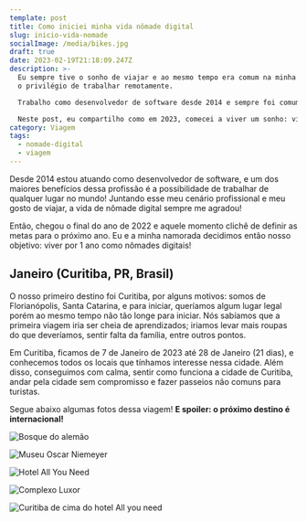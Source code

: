 ```yaml
---
template: post
title: Como iniciei minha vida nômade digital
slug: inicio-vida-nomade
socialImage: /media/bikes.jpg
draft: true
date: 2023-02-19T21:18:09.247Z
description: >-
  Eu sempre tive o sonho de viajar e ao mesmo tempo era comum na minha vida ter
  o privilégio de trabalhar remotamente.

  Trabalho como desenvolvedor de software desde 2014 e sempre foi comum eu trabalhar remotamente.

  Neste post, eu compartilho como em 2023, comecei a viver um sonho: viver como um nômade digital.
category: Viagem
tags:
  - nomade-digital
  - viagem
---
```

Desde 2014 estou atuando como desenvolvedor de software, e um dos maiores benefícios dessa profissão é a possibilidade de trabalhar de qualquer lugar no mundo! Juntando esse meu cenário profissional e meu gosto de viajar, a vida de nômade digital sempre me agradou!

Então, chegou o final do ano de 2022 e aquele momento clichê de definir as metas para o próximo ano. Eu e a minha namorada decidimos então nosso objetivo: viver por 1 ano como nômades digitais! 

## Janeiro (Curitiba, PR, Brasil)

O nosso primeiro destino foi Curitiba, por alguns motivos: somos de Florianópolis, Santa Catarina, e para iniciar, queríamos algum lugar legal porém ao mesmo tempo não tão longe para iniciar. Nós sabíamos que a primeira viagem iria ser cheia de aprendizados; iriamos levar mais roupas do que deveríamos, sentir falta da família, entre outros pontos.

Em Curitiba, ficamos de 7 de Janeiro de 2023 até 28 de Janeiro (21 dias), e conhecemos todos os locais que tínhamos interesse nessa cidade. Além disso, conseguimos com calma, sentir como funciona a cidade de Curitiba, andar pela cidade sem compromisso e fazer passeios não comuns para turistas.

Segue abaixo algumas fotos dessa viagem! **E spoiler: o próximo destino é internacional!**

![Bosque do alemão](/media/img_0638.jpg "Bosque do alemão")

![Museu Oscar Niemeyer](/media/img_0601.jpg "Museu Oscar Niemeyer")

![Hotel All You Need](/media/img_0516.jpg "Hotel All You Need")

![Complexo Luxor](/media/img_1132.jpg "Complexo Luxor")

![Curitiba de cima do hotel All you need](/media/img_0496.jpg "Curitiba de cima do hotel All you need")